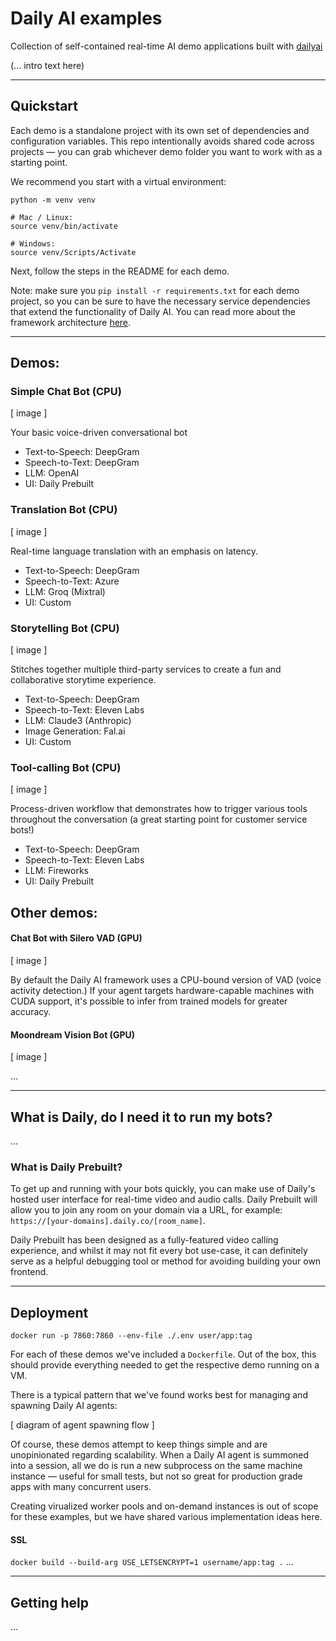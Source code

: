 # Daily AI examples

Collection of self-contained real-time AI demo applications built with [dailyai](https://github.com/daily-co/dailyai/)

(... intro text here)

---

## Quickstart

Each demo is a standalone project with its own set of dependencies and configuration variables. This repo intentionally avoids shared code across projects &mdash; you can grab whichever demo folder you want to work with as a starting point.

We recommend you start with a virtual environment:

```
python -m venv venv

# Mac / Linux:
source venv/bin/activate

# Windows:
source venv/Scripts/Activate
```

Next, follow the steps in the README for each demo.

Note: make sure you `pip install -r requirements.txt` for each demo project, so you can be sure to have the necessary service dependencies that extend the functionality of Daily AI. You can read more about the framework architecture [here](https://github.com/daily-co/dailyai?tab=readme-ov-file#getting-started).

---

## Demos:

### Simple Chat Bot (CPU)

[ image ]

Your basic voice-driven conversational bot

- Text-to-Speech: DeepGram
- Speech-to-Text: DeepGram
- LLM: OpenAI
- UI: Daily Prebuilt

### Translation Bot (CPU)

[ image ]

Real-time language translation with an emphasis on latency.

- Text-to-Speech: DeepGram
- Speech-to-Text: Azure
- LLM: Groq (Mixtral)
- UI: Custom

### Storytelling Bot (CPU)

[ image ]

Stitches together multiple third-party services to create a fun and collaborative storytime experience.

- Text-to-Speech: DeepGram
- Speech-to-Text: Eleven Labs
- LLM: Claude3 (Anthropic)
- Image Generation: Fal.ai
- UI: Custom

### Tool-calling Bot (CPU)

[ image ]

Process-driven workflow that demonstrates how to trigger various tools throughout the conversation (a great starting point for customer service bots!)

- Text-to-Speech: DeepGram
- Speech-to-Text: Eleven Labs
- LLM: Fireworks
- UI: Daily Prebuilt

## Other demos:

#### Chat Bot with Silero VAD (GPU)

[ image ]

By default the Daily AI framework uses a CPU-bound version of VAD (voice activity detection.) If your agent targets hardware-capable machines with CUDA support, it's possible to infer from trained models for greater accuracy.

#### Moondream Vision Bot (GPU)

[ image ]

...

---

## What is Daily, do I need it to run my bots?

...

### What is Daily Prebuilt?

To get up and running with your bots quickly, you can make use of Daily's hosted user interface for real-time video and audio calls. Daily Prebuilt will allow you to join any room on your domain via a URL, for example: `https://[your-domains].daily.co/[room_name]`.

Daily Prebuilt has been designed as a fully-featured video calling experience, and whilst it may not fit every bot use-case, it can definitely serve as a helpful debugging tool or method for avoiding building your own frontend.

---

## Deployment

`docker run -p 7860:7860 --env-file ./.env user/app:tag`

For each of these demos we've included a `Dockerfile`. Out of the box, this should provide everything needed to get the respective demo running on a VM.

There is a typical pattern that we've found works best for managing and spawning Daily AI agents:

[ diagram of agent spawning flow ]

Of course, these demos attempt to keep things simple and are unopinionated regarding scalability. When a Daily AI agent is summoned into a session, all we do is run a new subprocess on the same machine instance &mdash; useful for small tests, but not so great for production grade apps with many concurrent users.

Creating virualized worker pools and on-demand instances is out of scope for these examples, but we have shared various implementation ideas here.

#### SSL

`docker build --build-arg USE_LETSENCRYPT=1 username/app:tag .`
...

---

## Getting help

...
